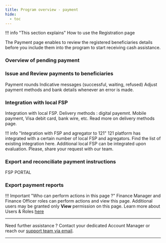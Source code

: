 ```yaml
---
title: Program overview - payment
hide:
  - toc
---
```


!!! info "This section explains"
    How to use the Registration page

The Payment page enables to review the registered beneficiaries details before you include them into the program to start receiving cash assistance.

### **Overview of pending payment**

### **Issue and Review payments to beneficiaries**

Payment rounds
Indicative messages (successful, waiting, refused)
Adjust payment methods and bank details whenever an error is made.

### **Integration with local FSP**

Integration with local FSP.
Delivery methods : digital payemnt. Mobile payment, Visa debit card, bank wire, etc. Read more on delivery methods page.

!!! info "Integration with FSP and agregator to 121"
    121 platform has integrated with a certain number of local FSP and agregators. Find the list of existing integration here.
    Additional local FSP can be integrated upon evaluation. Please, share your request with our team.

### **Export and reconciliate payment instructions**

FSP PORTAL

### **Export payment reports**


!!! Important "Who can perform actions in this page ?"
    Finance Manager and Finance Officer roles can perform actions and view this page. 
    Additional users may be granted only **View** permission on this page. Learn more about Users & Roles [here](../users/users-roles-page.md)

___
Need further assistance ? Contact your dedicated Account Manager or reach our <a href="mailto:support@121.global">support team via email</a>.
___
